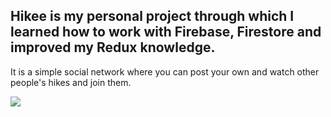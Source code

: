 ## Hikee is my personal project through which I learned how to work with Firebase, Firestore and improved my Redux knowledge.
 It is a simple social network where you can post your own and watch other people's hikes and join them.

<img src="https://i.postimg.cc/598DbxBr/hikee-preview-img.jpg">
